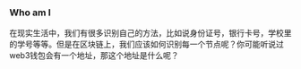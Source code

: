 ### Who am I
在现实生活中，我们有很多识别自己的方法，比如说身份证号，银行卡号，学校里的学号等等。但是在区块链上，我们应该如何识别每一个节点呢？你可能听说过web3钱包会有一个地址，那这个地址是什么呢？

